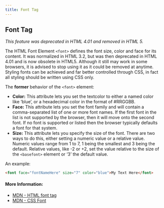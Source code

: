 ```yaml
---
title: Font Tag
---
```

## Font Tag

*This feature was deprecated in HTML 4.01 and removed in HTML 5.*

The HTML Font Element `<font>` defines the font size, color and face for its content. It was normalized in HTML 3.2, but was then deprecated in HTML 4.01 and is now obsolete in HTML5. Although it still may work in some browsers, it is advised to stop using it as it could be removed at anytime. Styling fonts can be achieved and far better controlled through CSS, in fact all styling should be written using CSS only. 

The **former** behavior of the `<font>` element:

* **Color:** This attribute lets you set the textcolor to either a named color like ‘blue’, or a hexadecimal color in the format of #RRGGBB.
* **Face:** This attribute lets you set the font family and will contain a comma-separated list of one or more font names. If the first font in the list is not supported by the browser, then it will move onto the second font. If no font is supported or listed then the browser typically defaults a font for that system.
* **Size:** This attribute lets you specify the size of the font. There are two ways to do this, either setting a numeric value or a relative value. Numeric values range from 1 to 7, 1 being the smallest and 3 being the default. Relative values, like -2 or +2, set the value relative to the size of the `<basefont>` element or ‘3’ the default value.

An example:
```html
<font face="fontNameHere" size="7" color="blue">My Text Here</font>
```

#### More Information:
* [MDN - HTML font tag](https://developer.mozilla.org/en-US/docs/Web/HTML/Element/font)
* [MDN - CSS Font](https://developer.mozilla.org/en-US/docs/Web/CSS/font)
